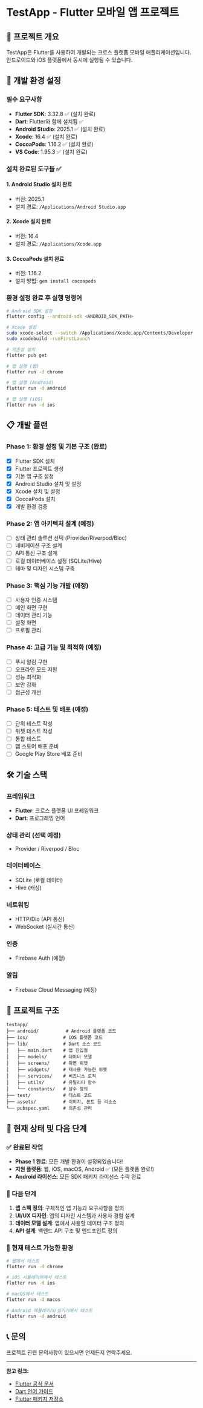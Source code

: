 # TestApp - Flutter 모바일 앱 프로젝트

## 📱 프로젝트 개요

TestApp은 Flutter를 사용하여 개발되는 크로스 플랫폼 모바일 애플리케이션입니다. 안드로이드와 iOS 플랫폼에서 동시에 실행될 수 있습니다.

## 🚀 개발 환경 설정

### 필수 요구사항

- **Flutter SDK**: 3.32.8 ✅ (설치 완료)
- **Dart**: Flutter와 함께 설치됨 ✅
- **Android Studio**: 2025.1 ✅ (설치 완료)
- **Xcode**: 16.4 ✅ (설치 완료)
- **CocoaPods**: 1.16.2 ✅ (설치 완료)
- **VS Code**: 1.95.3 ✅ (설치 완료)

### 설치 완료된 도구들 ✅

#### 1. Android Studio 설치 완료

- 버전: 2025.1
- 설치 경로: `/Applications/Android Studio.app`

#### 2. Xcode 설치 완료

- 버전: 16.4
- 설치 경로: `/Applications/Xcode.app`

#### 3. CocoaPods 설치 완료

- 버전: 1.16.2
- 설치 방법: `gem install cocoapods`

### 환경 설정 완료 후 실행 명령어

```bash
# Android SDK 설정
flutter config --android-sdk <ANDROID_SDK_PATH>

# Xcode 설정
sudo xcode-select --switch /Applications/Xcode.app/Contents/Developer
sudo xcodebuild -runFirstLaunch

# 의존성 설치
flutter pub get

# 앱 실행 (웹)
flutter run -d chrome

# 앱 실행 (Android)
flutter run -d android

# 앱 실행 (iOS)
flutter run -d ios
```

## 📋 개발 플랜

### Phase 1: 환경 설정 및 기본 구조 (완료)

- [x] Flutter SDK 설치
- [x] Flutter 프로젝트 생성
- [x] 기본 앱 구조 설정
- [x] Android Studio 설치 및 설정
- [x] Xcode 설치 및 설정
- [x] CocoaPods 설치
- [x] 개발 환경 검증

### Phase 2: 앱 아키텍처 설계 (예정)

- [ ] 상태 관리 솔루션 선택 (Provider/Riverpod/Bloc)
- [ ] 네비게이션 구조 설계
- [ ] API 통신 구조 설계
- [ ] 로컬 데이터베이스 설정 (SQLite/Hive)
- [ ] 테마 및 디자인 시스템 구축

### Phase 3: 핵심 기능 개발 (예정)

- [ ] 사용자 인증 시스템
- [ ] 메인 화면 구현
- [ ] 데이터 관리 기능
- [ ] 설정 화면
- [ ] 프로필 관리

### Phase 4: 고급 기능 및 최적화 (예정)

- [ ] 푸시 알림 구현
- [ ] 오프라인 모드 지원
- [ ] 성능 최적화
- [ ] 보안 강화
- [ ] 접근성 개선

### Phase 5: 테스트 및 배포 (예정)

- [ ] 단위 테스트 작성
- [ ] 위젯 테스트 작성
- [ ] 통합 테스트
- [ ] 앱 스토어 배포 준비
- [ ] Google Play Store 배포 준비

## 🛠 기술 스택

### 프레임워크

- **Flutter**: 크로스 플랫폼 UI 프레임워크
- **Dart**: 프로그래밍 언어

### 상태 관리 (선택 예정)

- Provider / Riverpod / Bloc

### 데이터베이스

- SQLite (로컬 데이터)
- Hive (캐싱)

### 네트워킹

- HTTP/Dio (API 통신)
- WebSocket (실시간 통신)

### 인증

- Firebase Auth (예정)

### 알림

- Firebase Cloud Messaging (예정)

## 📁 프로젝트 구조

```
testapp/
├── android/          # Android 플랫폼 코드
├── ios/             # iOS 플랫폼 코드
├── lib/             # Dart 소스 코드
│   ├── main.dart    # 앱 진입점
│   ├── models/      # 데이터 모델
│   ├── screens/     # 화면 위젯
│   ├── widgets/     # 재사용 가능한 위젯
│   ├── services/    # 비즈니스 로직
│   ├── utils/       # 유틸리티 함수
│   └── constants/   # 상수 정의
├── test/            # 테스트 코드
├── assets/          # 이미지, 폰트 등 리소스
└── pubspec.yaml     # 의존성 관리
```

## 🎯 현재 상태 및 다음 단계

### ✅ 완료된 작업

- **Phase 1 완료**: 모든 개발 환경이 설정되었습니다!
- **지원 플랫폼**: 웹, iOS, macOS, Android ✅ (모든 플랫폼 완료!)
- **Android 라이선스**: 모든 SDK 패키지 라이선스 수락 완료

### 🚀 다음 단계

1. **앱 스펙 정의**: 구체적인 앱 기능과 요구사항을 정의
2. **UI/UX 디자인**: 앱의 디자인 시스템과 사용자 경험 설계
3. **데이터 모델 설계**: 앱에서 사용할 데이터 구조 정의
4. **API 설계**: 백엔드 API 구조 및 엔드포인트 정의

### 🧪 현재 테스트 가능한 환경

```bash
# 웹에서 테스트
flutter run -d chrome

# iOS 시뮬레이터에서 테스트
flutter run -d ios

# macOS에서 테스트
flutter run -d macos

# Android 에뮬레이터/실기기에서 테스트
flutter run -d android
```

## 📞 문의

프로젝트 관련 문의사항이 있으시면 언제든지 연락주세요.

---

**참고 링크:**

- [Flutter 공식 문서](https://docs.flutter.dev/)
- [Dart 언어 가이드](https://dart.dev/guides)
- [Flutter 패키지 저장소](https://pub.dev/)
